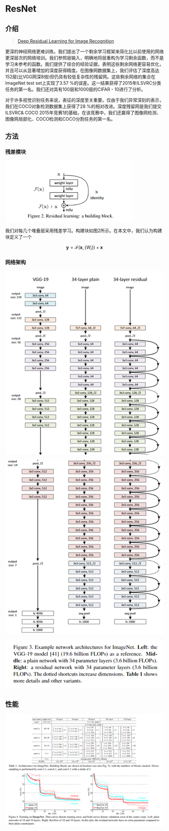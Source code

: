 # ResNet

## 介绍

> [Deep Residual Learning for Image Recognition](https://arxiv.org/pdf/1512.03385.pdf)

更深的神经网络更难训练。我们提出了一个剩余学习框架来简化比以前使用的网络更深层次的网络培训。我们参照层输入，明确地将层重构为学习剩余函数，而不是学习未参考的函数。我们提供了综合的经验证据，表明这些剩余网络更容易优化，并且可以从显著增加的深度获得精度。在图像网数据集上，我们评估了深度高达152层\(比VGG网深8倍\)但仍具有较低复杂性的残留网。这些剩余网络的集合在ImageNet test set上实现了3.57 %的误差。这一结果获得了2015年ILSVRC分类任务的第一名。我们还对具有100层和1000层的CIFAR - 10进行了分析。

对于许多视觉识别任务来说，表征的深度至关重要。仅由于我们异常深刻的表示，我们在COCO对象检测数据集上获得了28 %的相对改进。深度残留网是我们提交ILSVRC& COCO 2015年竞赛1的基础，在该竞赛中，我们还赢得了图像网检测、图像网局部化、COCO检测和COCO分割任务的第一名。

## 方法

### 残差模块

![](../../.gitbook/assets/image%20%28153%29.png)

我们对每几个堆叠层采用残差学习。构建块如图2所示。在本文中，我们认为构建块定义了一个

$$
\mathbf{y}=\mathcal{F}\left(\mathbf{x},\left\{W_{i}\right\}\right)+\mathbf{x}
$$

### 网络架构

![](../../.gitbook/assets/image%20%2897%29.png)

![](../../.gitbook/assets/image%20%28147%29.png)

![](../../.gitbook/assets/image%20%281%29.png)

## 性能

![](../../.gitbook/assets/image%20%2880%29.png)



